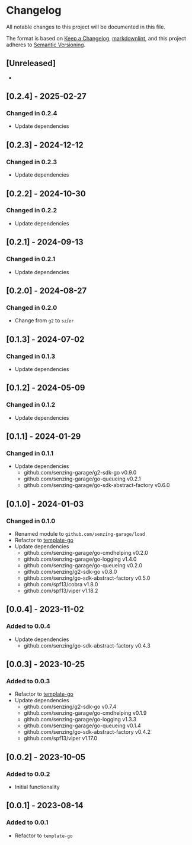 # Changelog

All notable changes to this project will be documented in this file.

The format is based on [Keep a Changelog], [markdownlint],
and this project adheres to [Semantic Versioning].

## [Unreleased]

-

## [0.2.4] - 2025-02-27

### Changed in 0.2.4

- Update dependencies

## [0.2.3] - 2024-12-12

### Changed in 0.2.3

- Update dependencies

## [0.2.2] - 2024-10-30

### Changed in 0.2.2

- Update dependencies

## [0.2.1] - 2024-09-13

### Changed in 0.2.1

- Update dependencies

## [0.2.0] - 2024-08-27

### Changed in 0.2.0

- Change from `g2` to `sz`/`er`

## [0.1.3] - 2024-07-02

### Changed in 0.1.3

- Update dependencies

## [0.1.2] - 2024-05-09

### Changed in 0.1.2

- Update dependencies

## [0.1.1] - 2024-01-29

### Changed in 0.1.1

- Update dependencies
  - github.com/senzing-garage/g2-sdk-go v0.9.0
  - github.com/senzing-garage/go-queueing v0.2.1
  - github.com/senzing-garage/go-sdk-abstract-factory v0.6.0

## [0.1.0] - 2024-01-03

### Changed in 0.1.0

- Renamed module to `github.com/senzing-garage/load`
- Refactor to [template-go](https://github.com/senzing-garage/template-go)
- Update dependencies
  - github.com/senzing-garage/go-cmdhelping v0.2.0
  - github.com/senzing-garage/go-logging v1.4.0
  - github.com/senzing-garage/go-queueing v0.2.0
  - github.com/senzing/g2-sdk-go v0.8.0
  - github.com/senzing/go-sdk-abstract-factory v0.5.0
  - github.com/spf13/cobra v1.8.0
  - github.com/spf13/viper v1.18.2

## [0.0.4] - 2023-11-02

### Added to 0.0.4

- Update dependencies
  - github.com/senzing/go-sdk-abstract-factory v0.4.3

## [0.0.3] - 2023-10-25

### Added to 0.0.3

- Refactor to [template-go](https://github.com/senzing-garage/template-go)
- Update dependencies
  - github.com/senzing/g2-sdk-go v0.7.4
  - github.com/senzing-garage/go-cmdhelping v0.1.9
  - github.com/senzing-garage/go-logging v1.3.3
  - github.com/senzing-garage/go-queueing v0.1.4
  - github.com/senzing/go-sdk-abstract-factory v0.4.2
  - github.com/spf13/viper v1.17.0

## [0.0.2] - 2023-10-05

### Added to 0.0.2

- Initial functionality

## [0.0.1] - 2023-08-14

### Added to 0.0.1

- Refactor to `template-go`

[Keep a Changelog]: https://keepachangelog.com/en/1.0.0/
[markdownlint]: https://dlaa.me/markdownlint/
[Semantic Versioning]: https://semver.org/spec/v2.0.0.html
